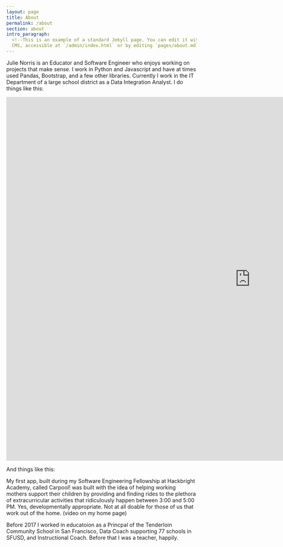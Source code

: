 ```yaml
---
layout: page
title: About
permalink: /about
section: about
intro_paragraph:
  <!--This is an example of a standard Jekyll page. You can edit it with Netlify
  CMS, accessible at `/admin/index.html` or by editing `pages/about.md` in a text editor.-->
--- 
```

Julie Norris is an Educator and Software Engineer who enjoys working on projects that make sense. I work in Python and Javascript and have at times used Pandas, Bootstrap, and a few other libraries. Currently I work in the IT Department of a large school district as a Data Integration Analyst. I do things like this:

<iframe width="1290" height="963" seamless frameborder="0" scrolling="no" src="https://docs.google.com/spreadsheets/d/e/2PACX-1vQvnO5DtwLEqBUeMVLJp2G3ZisodwC2nzEYV71olZOKD2ex0XnGiaXxgkxN4SJOh_GNSuvgKZdYcYUe/pubchart?oid=1725015505&amp;format=interactive">
</iframe>

And things like this:



My first app, built during my Software Engineering Fellowship at Hackbright Academy, called Carpool! was built with the idea of helping working mothers support their children by providing and finding rides to the plethora of extracurricular activities that ridiculously happen between 3:00 and 5:00 PM. Yes, developmentally appropriate. Not at all doable for those of us that work out of the home. (video on my home page)

Before 2017 I worked in educatoion as a Princpal of the Tenderloin Community School in San Francisco, Data Coach supporting 77 schools in SFUSD, and Instructional Coach. Before that I was a teacher, happily. 
